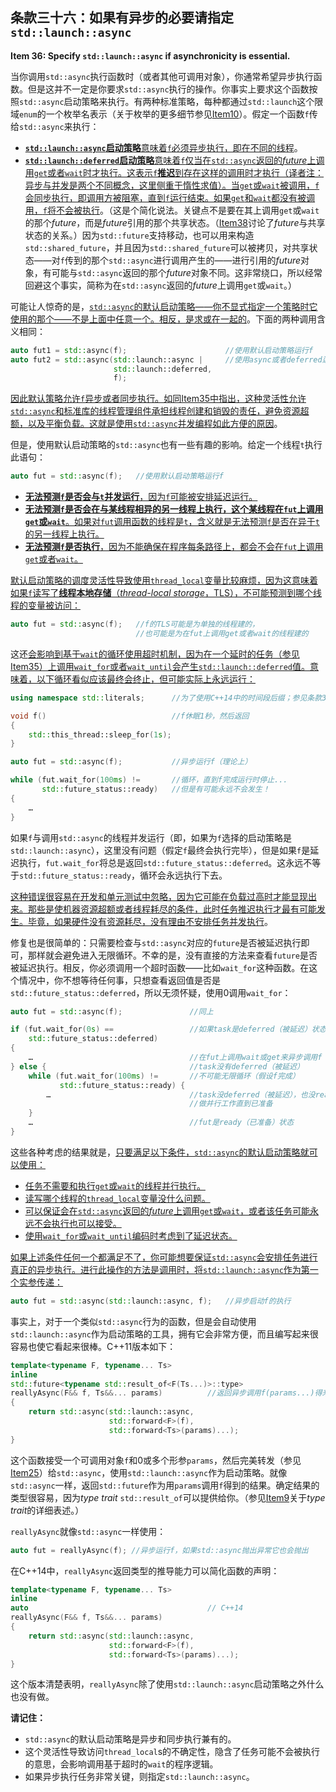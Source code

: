 ## 条款三十六：如果有异步的必要请指定`std::launch::async`

**Item 36: Specify `std::launch::async` if asynchronicity is essential.**

当你调用`std::async`执行函数时（或者其他可调用对象），你通常希望异步执行函数。但是这并不一定是你要求`std::async`执行的操作。你事实上要求这个函数按照`std::async`启动策略来执行。有两种标准策略，每种都通过`std::launch`这个限域`enum`的一个枚举名表示（关于枚举的更多细节参见[Item10](../3.MovingToModernCpp/item10.md)）。假定一个函数`f`传给`std::async`来执行：

- <u>**`std::launch::async`启动策略**意味着`f`必须异步执行，即在不同的线程</u>。
- <u>**`std::launch::deferred`启动策略**意味着`f`仅当在`std::async`返回的*future*上调用`get`或者`wait`时才执行。这表示`f`**推迟**到存在这样的调用时才执行（译者注：异步与并发是两个不同概念，这里侧重于惰性求值）。当`get`或`wait`被调用，`f`会同步执行，即调用方被阻塞，直到`f`运行结束。如果`get`和`wait`都没有被调用，`f`将不会被执行</u>。（这是个简化说法。关键点不是要在其上调用`get`或`wait`的那个*future*，而是*future*引用的那个共享状态。（[Item38](../7.TheConcurrencyAPI/item38.md)讨论了*future*与共享状态的关系。）因为`std::future`支持移动，也可以用来构造`std::shared_future`，并且因为`std::shared_future`可以被拷贝，对共享状态——对`f`传到的那个`std::async`进行调用产生的——进行引用的*future*对象，有可能与`std::async`返回的那个*future*对象不同。这非常绕口，所以经常回避这个事实，简称为在`std::async`返回的*future*上调用`get`或`wait`。）

可能让人惊奇的是，<u>`std::async`的默认启动策略——你不显式指定一个策略时它使用的那个——不是上面中任意一个。相反，是求或在一起的</u>。下面的两种调用含义相同：

```cpp
auto fut1 = std::async(f);                      //使用默认启动策略运行f
auto fut2 = std::async(std::launch::async |     //使用async或者deferred运行f
                       std::launch::deferred,
                       f);
```

<u>因此默认策略允许`f`异步或者同步执行。如同[Item35](../7.TheConcurrencyAPI/Item35.md)中指出，这种灵活性允许`std::async`和标准库的线程管理组件承担线程创建和销毁的责任，避免资源超额，以及平衡负载。这就是使用`std::async`并发编程如此方便的原因</u>。

但是，使用默认启动策略的`std::async`也有一些有趣的影响。给定一个线程`t`执行此语句：

```cpp
auto fut = std::async(f);   //使用默认启动策略运行f
```
<u>

- **无法预测`f`是否会与`t`并发运行**，因为`f`可能被安排延迟运行。
- **无法预测`f`是否会在与某线程相异的另一线程上执行，这个某线程在`fut`上调用`get`或`wait`**。如果对`fut`调用函数的线程是`t`，含义就是无法预测`f`是否在异于`t`的另一线程上执行。
- **无法预测`f`是否执行**，因为不能确保在程序每条路径上，都会不会在`fut`上调用`get`或者`wait`。

默认启动策略的调度灵活性导致使用`thread_local`变量比较麻烦，因为这意味着如果`f`读写了**线程本地存储**（*thread-local storage*，TLS），不可能预测到哪个线程的变量被访问：</u>

```cpp
auto fut = std::async(f);   //f的TLS可能是为单独的线程建的，
                            //也可能是为在fut上调用get或者wait的线程建的
```

这还<u>会影响到基于`wait`的循环使用超时机制，因为在一个延时的任务（参见[Item35](../7.TheConcurrencyAPI/Item35.md)）上调用`wait_for`或者`wait_until`会产生`std::launch::deferred`值。意味着，以下循环看似应该最终会终止，但可能实际上永远运行：</u>

```cpp
using namespace std::literals;      //为了使用C++14中的时间段后缀；参见条款34

void f()                            //f休眠1秒，然后返回
{
    std::this_thread::sleep_for(1s);
}

auto fut = std::async(f);           //异步运行f（理论上）

while (fut.wait_for(100ms) !=       //循环，直到f完成运行时停止...
       std::future_status::ready)   //但是有可能永远不会发生！
{
    …
}
```

如果`f`与调用`std::async`的线程并发运行（即，如果为`f`选择的启动策略是`std::launch::async`），这里没有问题（假定`f`最终会执行完毕），但是如果`f`是延迟执行，`fut.wait_for`将总是返回`std::future_status::deferred`。这永远不等于`std::future_status::ready`，循环会永远执行下去。

<u>这种错误很容易在开发和单元测试中忽略，因为它可能在负载过高时才能显现出来。那些是使机器资源超额或者线程耗尽的条件，此时任务推迟执行才最有可能发生。毕竟，如果硬件没有资源耗尽，没有理由不安排任务并发执行</u>。

修复也是很简单的：只需要检查与`std::async`对应的`future`是否被延迟执行即可，那样就会避免进入无限循环。不幸的是，没有直接的方法来查看`future`是否被延迟执行。相反，你必须调用一个超时函数——比如`wait_for`这种函数。在这个情况中，你不想等待任何事，只想查看返回值是否是`std::future_status::deferred`，所以无须怀疑，使用0调用`wait_for`：

```cpp
auto fut = std::async(f);               //同上

if (fut.wait_for(0s) ==                 //如果task是deferred（被延迟）状态
    std::future_status::deferred)
{
    …                                   //在fut上调用wait或get来异步调用f
} else {                                //task没有deferred（被延迟）
    while (fut.wait_for(100ms) !=       //不可能无限循环（假设f完成）
           std::future_status::ready) {
        …                               //task没deferred（被延迟），也没ready（已准备）
                                        //做并行工作直到已准备
    }
    …                                   //fut是ready（已准备）状态
}
```

这些各种考虑的结果就是，<u>只要满足以下条件，`std::async`的默认启动策略就可以使用：

- 任务不需要和执行`get`或`wait`的线程并行执行。
- 读写哪个线程的`thread_local`变量没什么问题。
- 可以保证会在`std::async`返回的*future*上调用`get`或`wait`，或者该任务可能永远不会执行也可以接受。
- 使用`wait_for`或`wait_until`编码时考虑到了延迟状态。

如果上述条件任何一个都满足不了，你可能想要保证`std::async`会安排任务进行真正的异步执行。进行此操作的方法是调用时，将`std::launch::async`作为第一个实参传递：</u>

```cpp
auto fut = std::async(std::launch::async, f);   //异步启动f的执行
```

事实上，对于一个类似`std::async`行为的函数，但是会自动使用`std::launch::async`作为启动策略的工具，拥有它会非常方便，而且编写起来很容易也使它看起来很棒。C++11版本如下：

```cpp
template<typename F, typename... Ts>
inline
std::future<typename std::result_of<F(Ts...)>::type>
reallyAsync(F&& f, Ts&&... params)          //返回异步调用f(params...)得来的future
{
    return std::async(std::launch::async,
                      std::forward<F>(f),
                      std::forward<Ts>(params)...);
}
```

这个函数接受一个可调用对象`f`和0或多个形参`params`，然后完美转发（参见[Item25](../5.RRefMovSemPerfForw/item25.md)）给`std::async`，使用`std::launch::async`作为启动策略。就像`std::async`一样，返回`std::future`作为用`params`调用`f`得到的结果。确定结果的类型很容易，因为*type trait* `std::result_of`可以提供给你。（参见[Item9](../3.MovingToModernCpp/item9.md)关于*type trait*的详细表述。）

`reallyAsync`就像`std::async`一样使用：

```cpp
auto fut = reallyAsync(f); //异步运行f，如果std::async抛出异常它也会抛出
```

在C++14中，`reallyAsync`返回类型的推导能力可以简化函数的声明：

```cpp
template<typename F, typename... Ts>
inline
auto                                        // C++14
reallyAsync(F&& f, Ts&&... params)
{
    return std::async(std::launch::async,
                      std::forward<F>(f),
                      std::forward<Ts>(params)...);
}
```

这个版本清楚表明，`reallyAsync`除了使用`std::launch::async`启动策略之外什么也没有做。

**请记住：**

- `std::async`的默认启动策略是异步和同步执行兼有的。
- 这个灵活性导致访问`thread_local`s的不确定性，隐含了任务可能不会被执行的意思，会影响调用基于超时的`wait`的程序逻辑。
- 如果异步执行任务非常关键，则指定`std::launch::async`。
